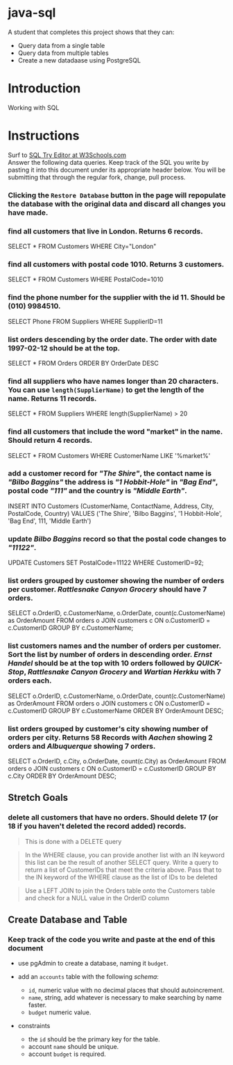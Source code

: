 # java-sql

A student that completes this project shows that they can:
* Query data from a single table
* Query data from multiple tables
* Create a new datadaase using PostgreSQL

# Introduction

Working with SQL

# Instructions

Surf to [SQL Try Editor at W3Schools.com](https://www.w3schools.com/Sql/tryit.asp?filename=trysql_select_top)  
Answer the following data queries. Keep track of the SQL you write by pasting it into this document under its appropriate header below. You will be submitting that through the regular fork, change, pull process.

### **Clicking the `Restore Database` button in the page will repopulate the database with the original data and discard all changes you have made**.

### find all customers that live in London. Returns 6 records.
SELECT *
FROM Customers
WHERE City="London"

### find all customers with postal code 1010. Returns 3 customers.
SELECT *
FROM Customers
WHERE PostalCode=1010

### find the phone number for the supplier with the id 11. Should be (010) 9984510.
SELECT Phone
FROM Suppliers
WHERE SupplierID=11

### list orders descending by the order date. The order with date 1997-02-12 should be at the top.
SELECT *
FROM Orders
ORDER BY OrderDate DESC

### find all suppliers who have names longer than 20 characters. You can use `length(SupplierName)` to get the length of the name. Returns 11 records.
SELECT *
FROM Suppliers
WHERE length(SupplierName) > 20

### find all customers that include the word "market" in the name. Should return 4 records.
SELECT *
FROM Customers
WHERE CustomerName LIKE '%market%'

### add a customer record for _"The Shire"_, the contact name is _"Bilbo Baggins"_ the address is _"1 Hobbit-Hole"_ in _"Bag End"_, postal code _"111"_ and the country is _"Middle Earth"_.
INSERT INTO Customers (CustomerName, ContactName, Address, City, PostalCode, Country)
VALUES ('The Shire', 'Bilbo Baggins', '1 Hobbit-Hole', 'Bag End', 111, 'Middle Earth')

### update _Bilbo Baggins_ record so that the postal code changes to _"11122"_.
UPDATE Customers
SET PostalCode=11122
WHERE CustomerID=92;

### list orders grouped by customer showing the number of orders per customer. _Rattlesnake Canyon Grocery_ should have 7 orders.
SELECT o.OrderID, c.CustomerName, o.OrderDate, count(c.CustomerName) as OrderAmount
FROM orders o JOIN customers c ON o.CustomerID = c.CustomerID
GROUP BY c.CustomerName;

### list customers names and the number of orders per customer. Sort the list by number of orders in descending order. _Ernst Handel_ should be at the top with 10 orders followed by _QUICK-Stop_, _Rattlesnake Canyon Grocery_ and _Wartian Herkku_ with 7 orders each.
SELECT o.OrderID, c.CustomerName, o.OrderDate, count(c.CustomerName) as OrderAmount
FROM orders o JOIN customers c ON o.CustomerID = c.CustomerID
GROUP BY c.CustomerName
ORDER BY OrderAmount DESC;

### list orders grouped by customer's city showing number of orders per city. Returns 58 Records with _Aachen_ showing 2 orders and _Albuquerque_ showing 7 orders.
SELECT o.OrderID, c.City, o.OrderDate, count(c.City) as OrderAmount
FROM orders o JOIN customers c ON o.CustomerID = c.CustomerID
GROUP BY c.City
ORDER BY OrderAmount DESC;

## Stretch Goals

### delete all customers that have no orders. Should delete 17 (or 18 if you haven't deleted the record added) records.
> This is done with a DELETE query

> In the WHERE clause, you can provide another list with an IN keyword this list can be the result of another SELECT query. Write a query to return a list of CustomerIDs that meet the criteria above. Pass that to the IN keyword of the WHERE clause as the list of IDs to be deleted
 
> Use a LEFT JOIN to join the Orders table onto the Customers table and check for a NULL value in the OrderID column

## Create Database and Table

### Keep track of the code you write and paste at the end of this document

- use pgAdmin to create a database, naming it `budget`.
- add an `accounts` table with the following _schema_:

  - `id`, numeric value with no decimal places that should autoincrement.
  - `name`, string, add whatever is necessary to make searching by name faster.
  - `budget` numeric value.

- constraints
  - the `id` should be the primary key for the table.
  - account `name` should be unique.
  - account `budget` is required.
